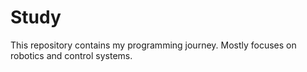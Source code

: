 # Study
This repository contains my programming journey. Mostly focuses on robotics and control systems.
